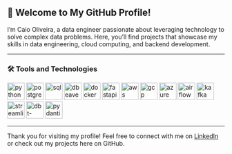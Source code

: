 
## 👋 Welcome to My GitHub Profile!

I’m Caio Oliveira, a data engineer passionate about leveraging technology to solve complex data problems. Here, you’ll find projects that showcase my skills in data engineering, cloud computing, and backend development.

---

### 🛠️ Tools and Technologies

[<img src="https://cdn.jsdelivr.net/npm/simple-icons@3.0.1/icons/python.svg" alt="python" height="40">](https://www.python.org/)
[<img src="https://cdn.jsdelivr.net/npm/simple-icons@3.0.1/icons/postgresql.svg" alt="postgres" height="40">](https://www.postgresql.org/)
[<img src="https://cdn.jsdelivr.net/npm/simple-icons@3.0.1/icons/sqlite.svg" alt="sql" height="40">](https://www.sqlite.org/)
[<img src="https://cdn.jsdelivr.net/npm/simple-icons@3.0.1/icons/dbeaver.svg" alt="dbeaver" height="40">](https://dbeaver.io/)
[<img src="https://cdn.jsdelivr.net/npm/simple-icons@3.0.1/icons/docker.svg" alt="docker" height="40">](https://www.docker.com/)
[<img src="https://cdn.jsdelivr.net/npm/simple-icons@3.0.1/icons/fastapi.svg" alt="fastapi" height="40">](https://fastapi.tiangolo.com/)
[<img src="https://cdn.jsdelivr.net/npm/simple-icons@3.0.1/icons/amazonaws.svg" alt="aws" height="40">](https://aws.amazon.com/)
[<img src="https://cdn.jsdelivr.net/npm/simple-icons@3.0.1/icons/googlecloud.svg" alt="gcp" height="40">](https://cloud.google.com/)
[<img src="https://cdn.jsdelivr.net/npm/simple-icons@3.0.1/icons/microsoftazure.svg" alt="azure" height="40">](https://azure.microsoft.com/)
[<img src="https://cdn.jsdelivr.net/npm/simple-icons@3.0.1/icons/apacheairflow.svg" alt="airflow" height="40">](https://airflow.apache.org/)
[<img src="https://cdn.jsdelivr.net/npm/simple-icons@3.0.1/icons/apachekafka.svg" alt="kafka" height="40">](https://kafka.apache.org/)
[<img src="https://cdn.jsdelivr.net/npm/simple-icons@3.0.1/icons/streamlit.svg" alt="streamlit" height="40">](https://streamlit.io/)
[<img src="https://cdn.jsdelivr.net/npm/simple-icons@3.0.1/icons/dbt.svg" alt="dbt-core" height="40">](https://www.getdbt.com/)
[<img src="https://cdn.jsdelivr.net/npm/simple-icons@3.0.1/icons/pydantic.svg" alt="pydantic" height="40">](https://pydantic-docs.helpmanual.io/)


---

Thank you for visiting my profile! Feel free to connect with me on [LinkedIn](https://www.linkedin.com/in/caiomoliveira/) or check out my projects here on GitHub.

